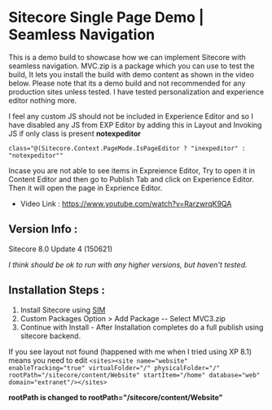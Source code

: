 # Sitecore Single Page Demo | Seamless Navigation
This is a demo build to showcase how we can implement Sitecore with seamless navigation. MVC.zip is a package which you can use to test the build, It lets you install the build with demo content as shown in the video below. Please note that its a demo build and not recommended for any production sites unless tested. I have tested personalization and experience editor nothing more.

I feel any custom JS should not be included in Experience Editor and so I have disabled any JS from EXP Editor by adding this in Layout and Invoking JS if only class is present **notexpeditor**
```
class="@(Sitecore.Context.PageMode.IsPageEditor ? "inexpeditor" : "notexpeditor""
```
Incase you are not able to see items in Expreience Editor, Try to open it in Content Editor and then go to Publish Tab and click on Experience Editor. Then it will open the page in Exprience Editor.

* Video Link : https://www.youtube.com/watch?v=RarzwrqK9QA

## Version Info :
Sitecore 8.0 Update 4 (150621)

_I think should be ok to run with any higher versions, but haven't tested._

## Installation Steps :

1. Install Sitecore using <a href="https://marketplace.sitecore.net/en/Modules/Sitecore_Instance_Manager.aspx">SIM</a> 
2. Custom Packages Option > Add Package -- Select MVC3.zip
3. Continue with Install - After Installation completes do a full publish using sitecore backend.

If you see layout not found (happened with me when I tried using XP 8.1) means you need to edit ```<sites><site name="website" enableTracking="true" virtualFolder="/" physicalFolder="/" rootPath="/sitecore/content/Website" startItem="/home" database="web" domain="extranet"/></sites>```

**rootPath is changed to rootPath="/sitecore/content/Website"**







